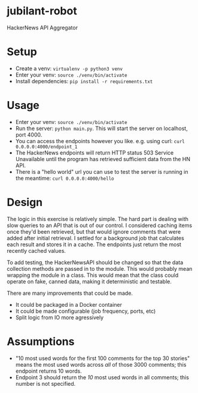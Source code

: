 # jubilant-robot
HackerNews API Aggregator

# Setup

- Create a venv: `virtualenv -p python3 venv`
- Enter your venv: `source ./venv/bin/activate`
- Install dependencies: `pip install -r requirements.txt`

# Usage

- Enter your venv: `source ./venv/bin/activate`
- Run the server: `python main.py`. This will start the server on localhost, port 4000.
- You can access the endpoints however you like. e.g. using curl: `curl 0.0.0.0:4000/endpoint_1`
- The HackerNews endpoints will return HTTP status 503 Service Unavailable until the program has retrieved sufficient data from the HN API.
- There is a "hello world" url you can use to test the server is running in the meantime: `curl 0.0.0.0:4000/hello`

# Design

The logic in this exercise is relatively simple. The hard part is dealing with slow queries to an API that is out of our control. I considered caching items once they'd been retrieved, but that would ignore comments that were added after initial retrieval. I settled for a background job that calculates each result and stores it in a cache. The endpoints just return the most recently cached values. 

To add testing, the HackerNewsAPI should be changed so that the data collection methods are passed in to the module. This would probably mean wrapping the module in a class. This would mean that the class could operate on fake, canned data, making it deterministic and testable.

There are many improvements that could be made. 
- It could be packaged in a Docker container
- It could be made configurable (job frequency, ports, etc)
- Split logic from IO more agressively

# Assumptions
- "10 most used words for the first 100 comments for the top 30 stories" means the most used words across _all_ of those 3000 comments; this endpoint returns 10 words.
- Endpoint 3 should return the _10_ most used words in all comments; this number is not specified.
